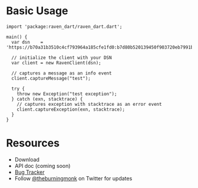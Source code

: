 # Basic Usage #

```
import 'package:raven_dart/raven_dart.dart';

main() {
  var dsn    = 'https://b70a31b3510c4cf793964a185cfe1fd0:b7d80b520139450f903720eb7991bf3d@example.com/1';

  // initialize the client with your DSN
  var client = new RavenClient(dsn);

  // captures a message as an info event 
  client.captureMessage("test");

  try {
    throw new Exception("test exception");
  } catch (exn, stacktrace) {
	// captures exception with stacktrace as an error event
    client.captureException(exn, stacktrace);
  }
}
```

# Resources #

- Download
- API doc (coming soon)
- [Bug Tracker](https://github.com/theburningmonk/raven-dart/issues)
- Follow [@theburningmonk](https://twitter.com/theburningmonk) on Twitter for updates
